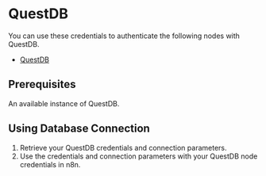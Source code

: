 # QuestDB

You can use these credentials to authenticate the following nodes with QuestDB.
- [QuestDB](/workflow/integrations/nodes/n8n-nodes-base.questDB/)

## Prerequisites

An available instance of QuestDB. 

## Using Database Connection

1. Retrieve your QuestDB credentials and connection parameters.
2. Use the credentials and connection parameters with your QuestDB node credentials in n8n.
